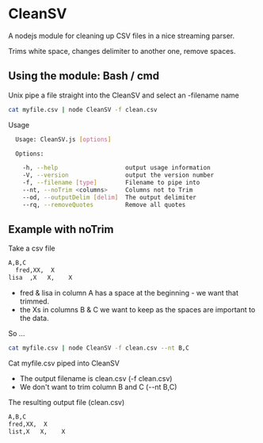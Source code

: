 CleanSV
=======

A nodejs module for cleaning up CSV files in a nice streaming parser.

Trims white space, changes delimiter to another one, remove spaces. 

Using the module: Bash / cmd
------------------------------

Unix pipe a file straight into the CleanSV and select an -filename name

```bash
cat myfile.csv | node CleanSV -f clean.csv

```

Usage
```bash
  Usage: CleanSV.js [options]

  Options:

    -h, --help                   output usage information
    -V, --version                output the version number
    -f, --filename [type]        Filename to pipe into
    --nt, --noTrim <columns>     Columns not to Trim
    --od, --outputDelim [delim]  The output delimiter
    --rq, --removeQuotes         Remove all quotes

```

Example with noTrim
-------------------

Take a csv file
```bash
A,B,C
  fred,XX,  X
lisa  ,X   X,    X
```

- fred & lisa in column A has a space at the beginning - we want that trimmed.
- the Xs in columns B & C we want to keep as the spaces are important to the data.

So ...
```bash
cat myfile.csv | node CleanSV -f clean.csv --nt B,C
```

Cat myfile.csv piped into CleanSV
- The output filename is clean.csv (-f clean.csv)
- We don't want to trim column B and C (--nt B,C)


The resulting output file (clean.csv)
```bash
A,B,C
fred,XX,  X
list,X   X,    X
```

